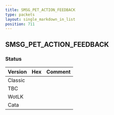 ```yaml
---
title: SMSG_PET_ACTION_FEEDBACK
type: packets
layout: single_markdown_in_list
position: 711
---
```


## SMSG_PET_ACTION_FEEDBACK

### Status

Version | Hex | Comment
---------- | ---------- | ---------- 
Classic |  |  
TBC |  |  
WotLK |  |  
Cata |  |  
